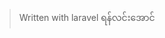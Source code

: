 


> Written with laravel
ရန်လင်းအောင်
<!--stackedit_data:
eyJoaXN0b3J5IjpbLTIxMTc0OTc0ODksLTU1MzMyMzUyOF19
-->